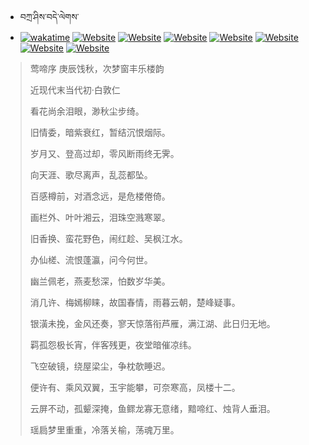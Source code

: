 - བཀྲ་ཤིས་བདེ་ལེགས་ 
- [![wakatime](https://wakatime.com/badge/user/5043ee4a-e361-4607-9d47-d557f2005d05.svg)](https://wakatime.com/@5043ee4a-e361-4607-9d47-d557f2005d05)	[![Website](https://img.shields.io/website?label=&up_color=orange&up_message=Tianchi&url=https%3A%2F%2Fshields.io)](https://tianchi.aliyun.com/home/science/scienceDetail?userId=1095279182618)	[![Website](https://img.shields.io/website?label=&up_color=blue&up_message=Kaggle&url=https%3A%2F%2Fshields.io)](https://www.kaggle.com/ivanxu/)	[![Website](https://img.shields.io/website?label=&up_color=gay&up_message=Yuque&url=https%3A%2F%2Fshields.io)](https://www.yuque.com/ivanaxu)	[![Website](https://img.shields.io/website?label=&up_color=brown&up_message=Leetcode&url=https%3A%2F%2Fshields.io)](https://leetcode.cn/u/ivanaxu)	[![Website](https://img.shields.io/website?label=&up_color=violet&up_message=AIstudio&url=https%3A%2F%2Fshields.io)](https://aistudio.baidu.com/aistudio/personalcenter/thirdview/979775)	[![Website](https://img.shields.io/website?label=&up_color=red&up_message=Gitee&url=https%3A%2F%2Fshields.io)](https://gitee.com/IvanaXu)	[![Website](https://img.shields.io/website?label=&up_color=yellow&up_message=Monkeytype&url=https%3A%2F%2Fshields.io)](https://monkeytype.com/profile/IvanaXu) 

> 莺啼序 庚辰饯秋，次梦窗丰乐楼韵
>
> 近现代末当代初·白敦仁
>
> 看花尚余泪眼，渺秋尘步绮。
> 
> 旧情委，暗紫衰红，暂结沉恨烟际。
> 
> 岁月又、登高过却，零风断雨终无霁。
> 
> 向天涯、歌尽离声，乱蕊都坠。
> 
> 百感樽前，对酒念远，是危楼倦倚。
> 
> 画栏外、叶叶湘云，泪珠空溅寒翠。
> 
> 旧香换、蛮花野色，闹红趁、吴枫江水。
> 
> 办仙槎、流恨蓬瀛，问今何世。
> 
> 幽兰佩老，燕麦愁深，怕数岁华美。
> 
> 消几许、梅嫣柳睐，故国春情，雨暮云朝，楚峰疑事。
> 
> 银潢未挽，金风还奏，寥天惊落衔芦雁，满江湖、此日归无地。
> 
> 羁孤怨极长宵，伴客残更，夜堂暗催凉纬。
> 
> 飞空破镜，绕屋梁尘，争枕欹睡迟。
> 
> 便许有、乘风双翼，玉宇能攀，可奈寒高，凤楼十二。
> 
> 云屏不动，孤颦深掩，鱼鳏龙寡无意绪，黯啼红、烛背人垂泪。
> 
> 瑶扃梦里重重，冷落关榆，荡魂万里。
